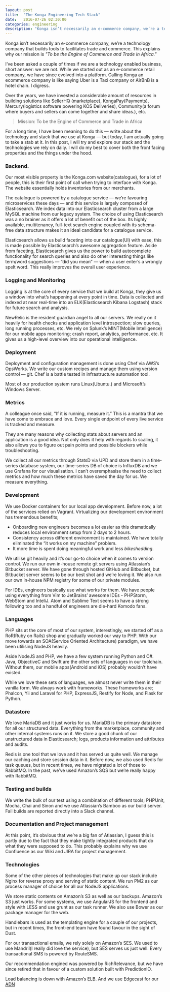 ```yaml
---
layout: post
title:  "The Konga Engineering Tech Stack"
date:   2016-07-26 02:30:00
categories: engineering
description: "Konga isn’t necessarily an e-commerce company, we’re a technology company that builds tools to facilitates trade and commerce. This explains why our mission is To be the Engine of Commerce and Trade in Africa."
---
```


Konga isn’t necessarily an e-commerce company, we’re a technology company that builds tools to facilitates trade and commerce. This explains why our mission is *"To be the Engine of Commerce and Trade in Africa."*

I’ve been asked a couple of times if we are a technology enabled business, short answer: we are not. While we started out as an e-commerce retail company, we have since evolved into a platform. Calling Konga an ecommerce company is like saying Uber is a Taxi company or AirBnB is a hotel chain. I digress.

Over the years, we have invested a considerable amount of resources in building solutions like SellerHQ (marketplace), KongaPay(Payments), Mercury(logistics software powering KOS Deliveries), Community(a forum where buyers and sellers can come together and share ideas.), etc.

> Mission: To be the Engine of Commerce and Trade in Africa

For a long time, I have been meaning to do this — write about the technology and stack that we use at Konga —  but today, I am actually going to take a stab at it. In this post, I will try and explore our stack and the technologies we rely on daily. I will do my best to cover both the front facing properties and the things under the hood.

### Backend.
Our most visible property is the Konga.com website(catalogue), for a lot of people, this is their first point of call when trying to interface with Konga. The website essentially holds inventories from our merchants.

The catalogue is powered by a catalogue service — we’re favouring microservices these days — and this service is largely composed of Elasticsearch. We index data into our Elasticsearch cluster from a large MySQL machine from our legacy system. The choice of using Elasticsearch was a no brainer as it offers a lot of benefit out of the box. Its highly available, multitenancy, full-text search engine coupled with its schema-free data structure makes it an ideal candidate for a catalogue service.

Elasticsearch allows us build faceting into our catalogue(UI) with ease, this is made possible by Elasticsearch’s awesome aggregation feature. Aside from faceting, Elasticsearch gives us the power to build autocomplete functionality for search queries and also do other interesting things like term/word suggestions — “did you mean” — when a user enter’s a wrongly spelt word. This really improves the overall user experience.

### Logging and Monitoring
Logging is at the core of every service that we build at Konga, they give us a window into what’s happening at every point in time. Data is collected and indexed at near real-time into an ELK(Elasticsearch Kibana Logstash) stack for future search and analysis.

NewRelic is the resident guardian angel to all our servers. We really on it heavily for health checks and application level introspection; slow queries, long running processes, etc.  We rely on Splunk’s MINT(Mobile Intelligence) for our mobile apps monitoring; crash report, analytics, performance, etc. It gives us a high-level overview into our operational intelligence.

### Deployment
Deployment and configuration management is done using Chef via AWS’s OpsWorks. We write our custom recipes and manage them using version control — git. Chef is a battle tested in infrastructure automation tool.

Most of our production system runs Linux(Ubuntu.) and Microsoft’s Windows Server.

### Metrics
A colleague once said, "If it is running, measure it.” This is a mantra that we have come to embrace and love. Every single endpoint of every live service is tracked and measure.

They are many reasons why collecting stats about servers and an application is a good idea. Not only does it help with regards to scaling, it also allows you to figure out pain points and possible blockers while troubleshooting.

We collect all our metrics through StatsD via UPD and store them in a time-series database system, our time-series DB of choice is InfluxDB and we use Grafana for our visualisation. I can’t overemphasise the need to collect metrics and how much these metrics have saved the day for us. We measure everything.

### Development
We use Docker containers for our local app development. Before now, a lot of the services relied on Vagrant. Virtualizing our development environment has tremendous benefits;

-  Onboarding new engineers becomes a lot easier as this dramatically reduces local environment setup from 2 days to 2 hours.
-  Consistency across different environment is maintained. We have totally eliminated the “it works on my machine” problem.
-  It more time is spent doing meaningful work and less *bikeshedding*.

We utilise git heavily and it’s our go-to choice when it comes to version control. We run our own in-house remote git servers using Atlassian’s Bitbucket server. We have gone through hosted GitHub and Bitbucket, but Bitbucket server seems to be our best shot and we’re loving it. We also run our own in-house NPM registry for some of our private modules.

For IDEs, engineers basically use what works for them. We have people using everything from Vim to JetBrains’ awesome IDEs - PHPStorm, WebStom and InteliJ. Atom and Sublime Text seems to have a strong following too and a handful of engineers are die-hard Komodo fans.

### Languages
PHP sits at the core of most of our system, interestingly, we started off as a RoR(Ruby on Rails) shop and gradually worked our way to PHP. With our move towards an SOA(Service Oriented Architecture) paradigm, we have been utilising NodeJS heavily.

Aside NodeJS and PHP, we have a few system running Python and C#. Java, ObjectiveC and Swift are the other sets of languages in our toolchain. Without them, our mobile apps(Android and iOS) probably wouldn’t have existed.

While we love these sets of languages, we almost never write them in their vanilla form. We always work with frameworks. These frameworks are; Phalcon, Yii and Laravel for PHP, ExpressJS, Restify for Node, and Flask for Python.

### Datastore
We love MariaDB and it just works for us. MariaDB is the primary datastore for all our structured data. Everything from the marketplace, community and other internal systems runs on it. We store a good chunk of our unstructured data in Elasticsearch; logs, products information and attributes and audits.

Redis is one tool that we love and it has served us quite well. We manage our caching and store session data in it. Before now, we also used Redis for task queues, but in recent times, we have migrated a lot of those to RabbitMQ. In the past, we’ve used Amazon’s SQS but we’re really happy with RabbitMQ.

### Testing and builds
We write the bulk of our test using a combination of different tools; PHPUnit, Mocha, Chai and Sinon and we use Atlassian’s Bamboo as our build server. Fail builds are reported directly into a Slack channel.

### Documentation and Project management
At this point, it’s obvious that we’re a big fan of Atlassian, I guess this is partly due to the fact that they make tightly integrated products that do what they were supposed to do. This probably explains why we use Confluence as our Wiki and JIRA for project management.

### Technologies
Some of the other pieces of technologies that make up our stack include Nginx for reverse proxy and serving of static content. We run PM2 as our process manager of choice for all our NodeJS applications.

We store static contents on Amazon’s S3 as well as our backups. Amazon’s S3 just works. For some systems, we use AngularJS for the frontend and style with LESS and use grunt as our task runner. We also use Bower as our package manager for the web.

Handlebars is used as the templating engine for a couple of our projects, but in recent times, the front-end team have found favour in the sight of Dust.

For our transactional emails, we rely solely on Amazon’s SES. We used to use Mandril(I really did love the service), but SES serves us just well. Every transactional SMS is powered by RouteSMS.

Our recommendation engined was powered by RichRelevance, but we have since retired that in favour of a custom solution built with PredictionIO.

Load balancing is down with Amazon’s ELB. And we use Edgecast for our [ADN](https://en.wikipedia.org/wiki/Application_delivery_network)